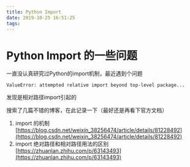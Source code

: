 ```yaml
---
title: Python Import
date: 2019-10-25 16:51:25
tags:
---
```


# Python Import 的一些问题

一直没认真研究过Python的import机制，最近遇到个问题

```
ValueError: attempted relative import beyond top-level package...
```

发现是相对路径import引起的

搜索了几篇不错的博客，在此记录一下（最好还是再看下官方文档）

1. import 的机制 [https://blog.csdn.net/weixin_38256474/article/details/81228492](https://blog.csdn.net/weixin_38256474/article/details/81228492)
2. import 绝对路径和相对路径用法的区别 [https://zhuanlan.zhihu.com/p/63143493](https://zhuanlan.zhihu.com/p/63143493)